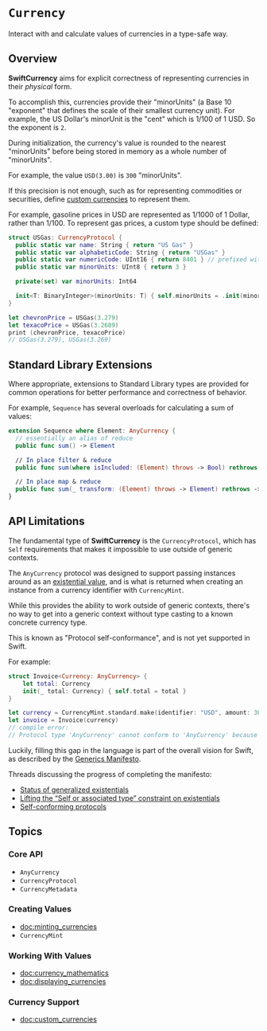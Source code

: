 # ``Currency``

Interact with and calculate values of currencies in a type-safe way.

## Overview

**SwiftCurrency** aims for explicit correctness of representing currencies in their _physical_ form.

To accomplish this, currencies provide their "minorUnits" (a Base 10 "exponent" that defines the scale of their smallest currency unit). For example, the US Dollar's minorUnit is the "cent" which is 1/100 of 1 USD. So the exponent is `2`.

During initialization, the currency's value is rounded to the nearest "minorUnits" before being stored in memory as a whole number of "minorUnits".

For example, the value `USD(3.00)` is `300` "minorUnits".

If this precision is not enough, such as for representing commodities or securities, define [custom currencies](#custom-currency) to represent them.

For example, gasoline prices in USD are represented as 1/1000 of 1 Dollar, rather than 1/100. To represent gas prices, a custom type should be defined:

```swift
struct USGas: CurrencyProtocol {
  public static var name: String { return "US Gas" }
  public static var alphabeticCode: String { return "USGas" }
  public static var numericCode: UInt16 { return 8401 } // prefixed with the USD numericCode
  public static var minorUnits: UInt8 { return 3 }

  private(set) var minorUnits: Int64

  init<T: BinaryInteger>(minorUnits: T) { self.minorUnits = .init(minorUnits) }
}

let chevronPrice = USGas(3.279)
let texacoPrice = USGas(3.2689)
print (chevronPrice, texacoPrice)
// USGas(3.279), USGas(3.269)
```

## Standard Library Extensions

Where appropriate, extensions to Standard Library types are provided for common operations for better performance and correctness of behavior.

For example, `Sequence` has several overloads for calculating a sum of values:

```swift
extension Sequence where Element: AnyCurrency {
  // essentially an alias of reduce
  public func sum() -> Element

  // In place filter & reduce
  public func sum(where isIncluded: (Element) throws -> Bool) rethrows -> Element

  // In place map & reduce
  public func sum(_ transform: (Element) throws -> Element) rethrows -> Element
}
```

## API Limitations

The fundamental type of **SwiftCurrency** is the ``CurrencyProtocol``, which has `Self` requirements
that makes it impossible to use outside of generic contexts.

The ``AnyCurrency`` protocol was designed to support passing instances around as an [existential value](https://docs.swift.org/swift-book/LanguageGuide/Protocols.html#ID275),
and is what is returned when creating an instance from a currency identifier with ``CurrencyMint``.

While this provides the ability to work outside of generic contexts,
there's no way to get into a generic context without type casting to a known concrete currency type.

This is known as "Protocol self-conformance", and is not yet supported in Swift.

For example:

```swift
struct Invoice<Currency: AnyCurrency> {
    let total: Currency
    init(_ total: Currency) { self.total = total }
}

let currency = CurrencyMint.standard.make(identifier: "USD", amount: 30.03)
let invoice = Invoice(currency)
// compile error:
// Protocol type 'AnyCurrency' cannot conform to 'AnyCurrency' because only concrete types can conform to protocols
```

Luckily, filling this gap in the language is part of the overall vision for Swift,
as described by the [Generics Manifesto](https://github.com/apple/swift/blob/master/docs/GenericsManifesto.md#existentials).

Threads discussing the progress of completing the manifesto:

- [Status of generalized existentials](https://forums.swift.org/t/status-of-generalized-existentials/13982)
- [Lifting the “Self or associated type” constraint on existentials](https://forums.swift.org/t/lifting-the-self-or-associated-type-constraint-on-existentials/18025)
- [Self-conforming protocols](https://twitter.com/Mordil/status/1227068296807059456)

## Topics

### Core API
- ``AnyCurrency``
- ``CurrencyProtocol``
- ``CurrencyMetadata``

### Creating Values

- <doc:minting_currencies>
- ``CurrencyMint``

### Working With Values

- <doc:currency_mathematics>
- <doc:displaying_currencies>

### Currency Support

- <doc:custom_currencies>

